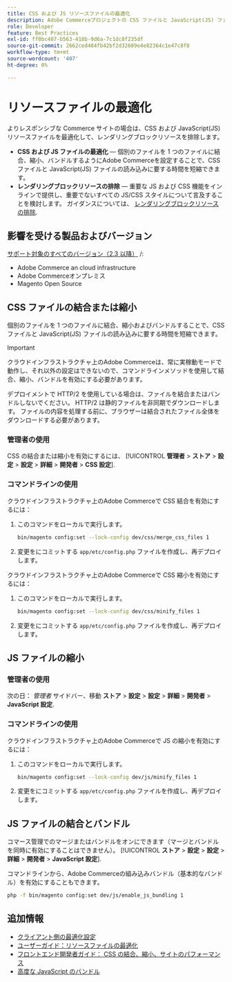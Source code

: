 ```yaml
---
title: CSS および JS リソースファイルの最適化
description: Adobe Commerceプロジェクトの CSS ファイルと JavaScript(JS) ファイルを管理者またはコマンドラインから結合および縮小する方法について説明します。
role: Developer
feature: Best Practices
exl-id: ff0bc407-b563-418b-9d6a-7c1dc8f235df
source-git-commit: 2662ced484fb42bf2d32609e4e82364c1e47c8f0
workflow-type: tm+mt
source-wordcount: '407'
ht-degree: 0%

---
```


# リソースファイルの最適化

よりレスポンシブな Commerce サイトの場合は、CSS および JavaScript(JS) リソースファイルを最適化して、レンダリングブロックリソースを排除します。

- **CSS および JS ファイルの最適化** — 個別のファイルを 1 つのファイルに結合、縮小、バンドルするようにAdobe Commerceを設定することで、CSS ファイルと JavaScript(JS) ファイルの読み込みに要する時間を短縮できます。
- **レンダリングブロックリソースの排除** — 重要な JS および CSS 機能をインラインで提供し、重要でないすべての JS/CSS スタイルについて言及することを検討します。 ガイダンスについては、 [レンダリングブロックリソースの排除](https://web.dev/render-blocking-resources/).

## 影響を受ける製品およびバージョン

[サポート対象のすべてのバージョン（2.3 以降）](../../../release/versions.md) /:

- Adobe Commerce an cloud infrastructure
- Adobe Commerceオンプレミス
- Magento Open Source

## CSS ファイルの結合または縮小

個別のファイルを 1 つのファイルに結合、縮小およびバンドルすることで、CSS ファイルと JavaScript(JS) ファイルの読み込みに要する時間を短縮できます。

>[!IMPORTANT]
>
>クラウドインフラストラクチャ上のAdobe Commerceは、常に実稼動モードで動作し、それ以外の設定はできないので、コマンドラインメソッドを使用して結合、縮小、バンドルを有効にする必要があります。

デプロイメントで HTTP/2 を使用している場合は、ファイルを結合またはバンドルしないでください。 HTTP/2 は静的ファイルを非同期でダウンロードします。 ファイルの内容を処理する前に、ブラウザーは結合されたファイル全体をダウンロードする必要があります。

### 管理者の使用

CSS の結合または縮小を有効にするには、 [!UICONTROL **管理者** > **ストア** > **設定** > **設定** > **詳細** > **開発者** > **CSS 設定**].

### コマンドラインの使用

クラウドインフラストラクチャ上のAdobe Commerceで CSS 結合を有効にするには：

1. このコマンドをローカルで実行します。

   ```bash
   bin/magento config:set --lock-config dev/css/merge_css_files 1
   ```

1. 変更をにコミットする `app/etc/config.php` ファイルを作成し、再デプロイします。

クラウドインフラストラクチャ上のAdobe Commerceで CSS 縮小を有効にするには：

1. このコマンドをローカルで実行します。

   ```bash
   bin/magento config:set --lock-config dev/css/minify_files 1
   ```

1. 変更をにコミットする `app/etc/config.php` ファイルを作成し、再デプロイします。

## JS ファイルの縮小

### 管理者の使用

次の日： *管理者* サイドバー、移動 **ストア** > **設定** > **設定** > **詳細** > **開発者** > **JavaScript 設定**.

### コマンドラインの使用

クラウドインフラストラクチャ上のAdobe Commerceで JS の縮小を有効にするには：

1. このコマンドをローカルで実行します。

   ```bash
   bin/magento config:set --lock-config dev/js/minify_files 1
   ```

1. 変更をにコミットする `app/etc/config.php` ファイルを作成し、再デプロイします。

## JS ファイルの結合とバンドル

コマース管理でのマージまたはバンドルをオンにできます（マージとバンドルを同時に有効にすることはできません）。 [!UICONTROL **ストア** > **設定** > **設定** > **詳細** > **開発者** > **JavaScript 設定**].

コマンドラインから、Adobe Commerceの組み込みバンドル（基本的なバンドル）を有効にすることもできます。

```bash
php -f bin/magento config:set dev/js/enable_js_bundling 1
```

## 追加情報

- [クライアント側の最適化設定](../../../performance/configuration.md#client-side-optimization-settings)
- [ユーザーガイド：リソースファイルの最適化](https://docs.magento.com/user-guide/system/file-optimization.html)
- [フロントエンド開発者ガイド： CSS の結合、縮小、サイトのパフォーマンス](https://developer.adobe.com/commerce/frontend-core/guide/css/#css-merging-minification-and-performance)
- [高度な JavaScript のバンドル](../../../performance/advanced-js-bundling.md)
